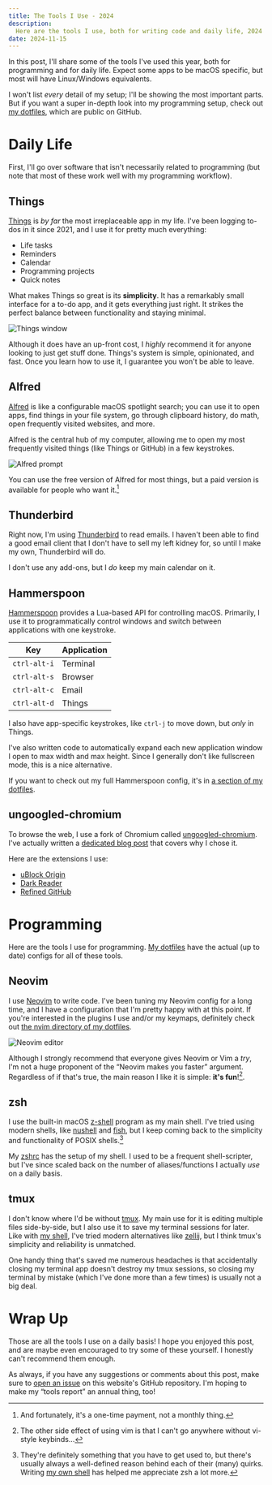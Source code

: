 ```yaml
---
title: The Tools I Use - 2024
description:
  Here are the tools I use, both for writing code and daily life, 2024 edition.
date: 2024-11-15
---
```


In this post, I'll share some of the tools I've used this year, both for
programming and for daily life. Expect some apps to be macOS specific, but most
will have Linux/Windows equivalents.

I won't list _every_ detail of my setup; I'll be showing the most important
parts. But if you want a super in-depth look into my programming setup, check
out [my dotfiles](https://github.com/dzfrias/dotfiles), which are public on
GitHub.

# Daily Life

First, I'll go over software that isn't necessarily related to programming (but
note that most of these work well with my programming workflow).

## Things

[Things](https://culturedcode.com/things/) is _by far_ the most irreplaceable
app in my life. I've been logging to-dos in it since 2021, and I use it for
pretty much everything:

- Life tasks
- Reminders
- Calendar
- Programming projects
- Quick notes

What makes Things so great is its **simplicity**. It has a remarkably small
interface for a to-do app, and it gets everything just right. It strikes the
perfect balance between functionality and staying minimal.

![Things window](/img/tools-2024/things.png)

Although it does have an up-front cost, I _highly_ recommend it for anyone
looking to just get stuff done. Things's system is simple, opinionated, and
fast. Once you learn how to use it, I guarantee you won't be able to leave.

## Alfred

[Alfred](https://www.alfredapp.com/) is like a configurable macOS spotlight
search; you can use it to open apps, find things in your file system, go through
clipboard history, do math, open frequently visited websites, and more.

Alfred is the central hub of my computer, allowing me to open my most frequently
visited things (like Things or GitHub) in a few keystrokes.

![Alfred prompt](/img/tools-2024/alfred.png)

You can use the free version of Alfred for most things, but a paid version is
available for people who want it.[^one-time]

## Thunderbird

Right now, I'm using [Thunderbird](https://www.thunderbird.net/en-US/) to read
emails. I haven't been able to find a good email client that I don't have to
sell my left kidney for, so until I make my own, Thunderbird will do.

I don't use any add-ons, but I _do_ keep my main calendar on it.

## Hammerspoon

[Hammerspoon](http://www.hammerspoon.org/) provides a Lua-based API for
controlling macOS. Primarily, I use it to programmatically control windows and
switch between applications with one keystroke.

| Key          | Application |
| ------------ | ----------- |
| `ctrl-alt-i` | Terminal    |
| `ctrl-alt-s` | Browser     |
| `ctrl-alt-c` | Email       |
| `ctrl-alt-d` | Things      |

I also have app-specific keystrokes, like `ctrl-j` to move down, but _only_ in
Things.

I've also written code to automatically expand each new application window I
open to max width and max height. Since I generally don't like fullscreen mode,
this is a nice alternative.

If you want to check out my full Hammerspoon config, it's in
[a section of my dotfiles](https://github.com/dzfrias/dotfiles/tree/main/hammerspoon).

## ungoogled-chromium

To browse the web, I use a fork of Chromium called
[ungoogled-chromium](https://github.com/ungoogled-software/ungoogled-chromium).
I've actually written a
[dedicated blog post](https://dzfrias.dev/blog/ungoogled-chromium) that covers
why I chose it.

Here are the extensions I use:

- [uBlock Origin](https://ublockorigin.com/)
- [Dark Reader](https://darkreader.org/)
- [Refined GitHub](https://github.com/refined-github/refined-github)

# Programming

Here are the tools I use for programming.
[My dotfiles](https://github.com/dzfrias/dotfiles) have the actual (up to date)
configs for all of these tools.

## Neovim

I use [Neovim](https://neovim.io/) to write code. I've been tuning my Neovim
config for a long time, and I have a configuration that I'm pretty happy with at
this point. If you're interested in the plugins I use and/or my keymaps,
definitely check out
[the nvim directory of my dotfiles](https://github.com/dzfrias/dotfiles/tree/main/vim/nvim).

![Neovim editor](/img/tools-2024/neovim.png)

Although I strongly recommend that everyone gives Neovim or Vim a _try_, I'm not
a huge proponent of the “Neovim makes you faster” argument. Regardless of if
that's true, the main reason I like it is simple: **it's fun**![^keybinds].

## zsh

I use the built-in macOS [z-shell](https://zsh.sourceforge.io/) program as my
main shell. I've tried using modern shells, like
[nushell](https://www.nushell.sh/) and [fish](https://fishshell.com/), but I
keep coming back to the simplicity and functionality of POSIX shells.[^posix]

My [zshrc](https://github.com/dzfrias/dotfiles/tree/main/zsh/zshrc) has the
setup of my shell. I used to be a frequent shell-scripter, but I've since scaled
back on the number of aliases/functions I actually _use_ on a daily basis.

## tmux

I don't know where I'd be without [tmux](https://github.com/tmux/tmux/wiki). My
main use for it is editing multiple files side-by-side, but I also use it to
save my terminal sessions for later. Like with [my shell](#zsh), I've tried
modern alternatives like [zellij](https://github.com/zellij-org/zellij), but I
think tmux's simplicity and reliability is unmatched.

One handy thing that's saved me numerous headaches is that accidentally closing
my terminal app doesn't destroy my tmux sessions, so closing my terminal by
mistake (which I've done more than a few times) is usually not a big deal.

# Wrap Up

Those are all the tools I use on a daily basis! I hope you enjoyed this post,
and are maybe even encouraged to try some of these yourself. I honestly can't
recommend them enough.

As always, if you have any suggestions or comments about this post, make sure to
[open an issue](https://github.com/dzfrias/website/issues/new) on this website's
GitHub repository. I'm hoping to make my “tools report” an annual thing, too!

[^one-time]: And fortunately, it's a one-time payment, not a monthly thing.
[^keybinds]:
    The other side effect of using vim is that I can't go anywhere without
    vi-style keybinds…

[^posix]:
    They're definitely something that you have to get used to, but there's
    usually always a well-defined reason behind each of their (many) quirks.
    Writing [my own shell](https://github.com/dzfrias/wsh) has helped me
    appreciate zsh a lot more.
